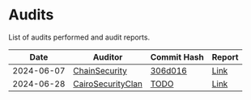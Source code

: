 # Audits

List of audits performed and audit reports.

| Date | Auditor | Commit Hash | Report |
|----- |-------- |------------ |------- |
| 2024-06-07 | [ChainSecurity](https://x.com/chain_security) | [306d016](https://github.com/vesuxyz/protocol/commit/306d0164ff991c58a670e18ac748eb14dad7d223) | [Link](./2024-06-07_ChainSecurity_Vesu-Protocol_audit.pdf) |
| 2024-06-28 | [CairoSecurityClan](https://x.com/cairoaudit) | [TODO]() | [Link](2024-06-28_CairoSecurityClan_Vesu-Protocol_audit.pdf) |
